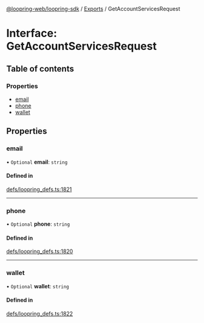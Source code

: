 [@loopring-web/loopring-sdk](../README.md) / [Exports](../modules.md) / GetAccountServicesRequest

# Interface: GetAccountServicesRequest

## Table of contents

### Properties

- [email](GetAccountServicesRequest.md#email)
- [phone](GetAccountServicesRequest.md#phone)
- [wallet](GetAccountServicesRequest.md#wallet)

## Properties

### email

• `Optional` **email**: `string`

#### Defined in

[defs/loopring_defs.ts:1821](https://github.com/Loopring/loopring_sdk/blob/1830d54/src/defs/loopring_defs.ts#L1821)

___

### phone

• `Optional` **phone**: `string`

#### Defined in

[defs/loopring_defs.ts:1820](https://github.com/Loopring/loopring_sdk/blob/1830d54/src/defs/loopring_defs.ts#L1820)

___

### wallet

• `Optional` **wallet**: `string`

#### Defined in

[defs/loopring_defs.ts:1822](https://github.com/Loopring/loopring_sdk/blob/1830d54/src/defs/loopring_defs.ts#L1822)
